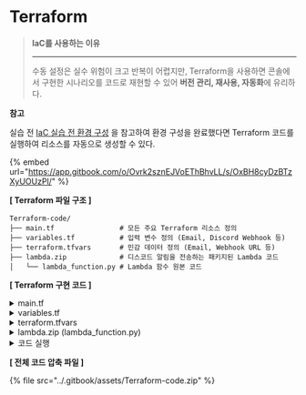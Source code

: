 # Terraform

> **IaC를 사용하는 이유**
>
> ***
>
> 수동 설정은 실수 위험이 크고 반복이 어렵지만, Terraform을 사용하면 콘솔에서 구현한 시나리오를 코드로 재현할 수 있어 **버전 관리, 재사용, 자동화**에 유리하다.



**참고**

실습 전 [IaC 실습 전 환경 구성](https://app.gitbook.com/o/Ovrk2sznEJVoEThBhvLL/s/OxBH8cyDzBTzXyUOUzPl/) 을 참고하여 환경 구성을 완료했다면 Terraform 코드를 실행하여 리소스를 자동으로 생성할 수 있다.

{% embed url="https://app.gitbook.com/o/Ovrk2sznEJVoEThBhvLL/s/OxBH8cyDzBTzXyUOUzPl/" %}



**\[ Terraform 파일 구조 ]**

```hcl
Terraform-code/
├── main.tf                # 모든 주요 Terraform 리소스 정의 
├── variables.tf           # 입력 변수 정의 (Email, Discord Webhook 등)
├── terraform.tfvars       # 민감 데이터 정의 (Email, Webhook URL 등)
├── lambda.zip             # 디스코드 알림을 전송하는 패키지된 Lambda 코드
│   └── lambda_function.py # Lambda 함수 원본 코드
```



**\[ Terraform 구현 코드 ]**

<details>

<summary>main.tf</summary>

```hcl
#---------------------------------------------------------------------------
# 1. PROVIDER ─ AWS 리전 설정 (버지니아)
#---------------------------------------------------------------------------
provider "aws" {
  region = "us-east-1"
}

#---------------------------------------------------------------------------
# 2. CloudTrail 설정(이미 리전에 추적 존재한다면 이 부분 생략)
#---------------------------------------------------------------------------

# CloudTrail 로그를 저장할 S3 버킷 생성
resource "aws_s3_bucket" "cloudtrail_bucket" {
  bucket = "iam-user-event-alarm-bucket" # 버킷 이름
  force_destroy = true # destroy 할 때 강제로 삭제하게함 (로그 비우고 삭제)
}

# 생성한 S3 버킷에 대한 퍼블릭 액세스 차단
resource "aws_s3_bucket_public_access_block" "block_public_access" {
  bucket = aws_s3_bucket.cloudtrail_bucket.id

  block_public_acls       = true # 퍼블릭 ACL 지정 차단
  block_public_policy     = true # 퍼블릭한 버킷 정책 차단
  ignore_public_acls      = true # 퍼블릭 ACL 있어도 무시
  restrict_public_buckets = true # 퍼블릭 정책이 있어도 거부
}

# CloudTrail 서비스가 로그 기록을 위한 S3 버킷에 접근 허용
resource "aws_s3_bucket_policy" "cloudtrail_bucket_policy" {
  bucket = aws_s3_bucket.cloudtrail_bucket.id

  policy = jsonencode({
    Version = "2012-10-17",
    Statement = [ # CloudTrail이 ACL을 읽는 권한 필요
      {
        Sid       = "AWSCloudTrailAclCheck",
        Effect    = "Allow",
        Principal = { Service = "cloudtrail.amazonaws.com" },
        Action    = "s3:GetBucketAcl",
        Resource  = "arn:aws:s3:::${aws_s3_bucket.cloudtrail_bucket.id}"
      },
      { # CloudTrail이 로그 객체를 업로드 할 수 있도록 설정
        Sid       = "AWSCloudTrailWrite",
        Effect    = "Allow",
        Principal = { Service = "cloudtrail.amazonaws.com" },
        Action    = "s3:PutObject",
        Resource  = "arn:aws:s3:::${aws_s3_bucket.cloudtrail_bucket.id}/AWSLogs/${data.aws_caller_identity.current.account_id}/*",
        Condition = {
          StringEquals = {
            "s3:x-amz-acl" = "bucket-owner-full-control"
          }
        }
      }
    ]
  })
}

# 현재 사용중인 계정 ID 가져옴
data "aws_caller_identity" "current" {}

# CloudTrail 추적 생성
resource "aws_cloudtrail" "iam_event_trail" {
  name                          = aws_s3_bucket.cloudtrail_bucket.bucket # Trail 이름름
  s3_bucket_name                = aws_s3_bucket.cloudtrail_bucket.id
  include_global_service_events = true
  is_multi_region_trail         = true
  enable_logging                = true
}

#---------------------------------------------------------------------------
# 3. Lambda 설정
#---------------------------------------------------------------------------

# Lambda 실행을 위한 IAM 역할 생성
resource "aws_iam_role" "lambda_exec_role" {
  name = "lambda_iam_event_exec_role"
  assume_role_policy = jsonencode({
    Version = "2012-10-17",
    Statement = [{
      Action = "sts:AssumeRole", # 역할 위임받는 데 필요한 권한 부여
      Effect = "Allow",
      Principal = {
        Service = "lambda.amazonaws.com"
      }
    }]
  })
}

# Lambda 실행 IAM 역할에 AWSLambdaBasicExecutionRole 정책 연결
resource "aws_iam_role_policy_attachment" "lambda_basic" {
  role       = aws_iam_role.lambda_exec_role.name
  policy_arn = "arn:aws:iam::aws:policy/service-role/AWSLambdaBasicExecutionRole"
}

# Lambda 함수 정의
resource "aws_lambda_function" "discord_alert" {
  filename         = "lambda_function.zip"
  function_name    = "iam_user_event_discord"
  role             = aws_iam_role.lambda_exec_role.arn
  handler          = "lambda_function.lambda_handler"
  runtime          = "python3.13"
  source_code_hash = filebase64sha256("lambda_function.zip")
  environment {
    variables = {
      HOOK_URL = var.discord_webhook_url
    }
  }
}

#---------------------------------------------------------------------------
# 4. SNS Topic 및 Email, Lambda 구독 설정
#---------------------------------------------------------------------------

# SNS 생성
resource "aws_sns_topic" "iam_user_event_topic" {
  name = "iam-user-event-topic"
}

# 이메일 구독 생성
resource "aws_sns_topic_subscription" "email_subscriber" {
  topic_arn = aws_sns_topic.iam_user_event_topic.arn
  protocol  = "email"
  endpoint  = var.notification_email
}

# Lambda 구독 생성
resource "aws_sns_topic_subscription" "lambda_subscriber" {
  topic_arn = aws_sns_topic.iam_user_event_topic.arn
  protocol  = "lambda"
  endpoint  = aws_lambda_function.discord_alert.arn
}

# SNS가 Lambda 호출할 수 있도록 권한 부여
resource "aws_lambda_permission" "allow_sns_invoke" {
  statement_id = "AllowExecutionFromSNS"
  action = "lambda:InvokeFunction"
  function_name = aws_lambda_function.discord_alert.function_name
  principal = "sns.amazonaws.com"
  source_arn = aws_sns_topic.iam_user_event_topic.arn
}

#---------------------------------------------------------------------------
# 5. EventBridge 설정
#---------------------------------------------------------------------------

# EventBridge 규칙 생성 : IAM User 생성, 삭제 탐지
resource "aws_cloudwatch_event_rule" "iam_user_event_pattern" {
  name        = "iam-user-event-pattern"
  description = "Detect IAM User Event and trigger Lambda & SNS"
  event_pattern = jsonencode({
    "source": ["aws.iam"],
    "detail-type": ["AWS API Call via CloudTrail"],
    "detail": {
      "eventSource": ["iam.amazonaws.com"],
      "eventName": ["CreateUser", "DeleteUser"]
    }
  })
}

# EventBridge 규칙의 타겟으로 SNS 주 연결
resource "aws_cloudwatch_event_target" "send_to_sns" {
  rule      = aws_cloudwatch_event_rule.iam_user_event_pattern.name
  target_id = "sendToSNS"
  arn       = aws_sns_topic.iam_user_event_topic.arn
}

# EventBridge에 SNS 호출 권한을 부여
resource "aws_sns_topic_policy" "allow_eventbridge" {
  arn    = aws_sns_topic.iam_user_event_topic.arn
  policy = jsonencode({
    Version = "2012-10-17",
    Statement = [
      {
        Sid       = "AllowEventBridgePublish",
        Effect    = "Allow",
        Principal = { Service = "events.amazonaws.com" },
        Action    = "sns:Publish",
        Resource  = aws_sns_topic.iam_user_event_topic.arn
      }
    ]
  })
}
```

</details>

<details>

<summary>variables.tf</summary>

```hcl
# 해당 파일에서는 변수를 여기다가 모두 선언
# terraform 실행 시 terraform.tfvars에 선언된 값을 바탕으로 값이 들어감

# Discord Webhook 주소를 입력받기 위한 변수
variable "discord_webhook_url" {
  description = "Discord Webhook URL"
  type        = string
}

# 이메일 수신자를 입력받기 위한 변수
variable "notification_email" {
  description = "Email address for alerts"
  type        = string
}
```

</details>

<details>

<summary>terraform.tfvars</summary>

```hcl
# 알림을 받을 디스코드 Webhook URL로 설정
# 해당 URL을 통해 Lambda 함수가 알림을 디스코드 채널로 전송
discord_webhook_url = "discord web hook url"

# 알림을 받을 이메일 주소로 설정
# 보안 이벤트가 발생 시 SNS를 통해 해당 이메일로 알람 전송
notification_email  = "이메일 주소"
```

</details>

<details>

<summary>lambda.zip (lambda_function.py)</summary>

```python
# lambda.zip 안에 있는 lambda_function.py
import json
import urllib3
import os
from datetime import datetime, timedelta

# HTTP 요청을 위한 객체 생성
http = urllib3.PoolManager()

# 환경 변수에서 Discord Webhook URL 불러오기
HOOK_URL = os.environ['HOOK_URL']

def lambda_handler(event, context):
    try:
        for record in event['Records']:
            # SNS 메시지 파싱
            sns_message_str = record['Sns']['Message']
            outer_msg = json.loads(sns_message_str)

            # CloudTrail 이벤트의 실제 내용은 'detail' 내부에 존재
            detail = outer_msg.get('detail', {})

            # 이벤트 정보 추출
            event_name = detail.get('eventName', 'Unknown')
            user = detail.get('userIdentity', {}).get('userName', 'Unknown')
            source_ip = detail.get('sourceIPAddress', 'Unknown')
            event_time_utc = detail.get('eventTime', '')[:19]

            # 시간 변환 (UTC → KST)
            try:
                event_time_kst = datetime.strptime(event_time_utc, '%Y-%m-%dT%H:%M:%S') + timedelta(hours=9)
                time_str = event_time_kst.strftime('%Y-%m-%d %H:%M:%S') + " (KST)"
            except:
                time_str = 'Unknown'

            # Discord 메시지 구성
            discord_msg = {
                "content": f"**IAM 이벤트 감지됨**\\n"
                           f"- 이벤트: `{event_name}`\\n"
                           f"- 사용자: `{user}`\\n"
                           f"- IP: `{source_ip}`\\n"
                           f"- 시간: `{time_str}`"
            }

            # 전송
            encoded_msg = json.dumps(discord_msg).encode("utf-8")
            response = http.request(
                "POST",
                HOOK_URL,
                body=encoded_msg,
                headers={"Content-Type": "application/json"}
            )

            print(f"Discord 응답 상태: {response.status}")
        
        return {"statusCode": 200, "body": "Success"}

    except Exception as e:
        print(f"에러 발생: {str(e)}")
        return {"statusCode": 500, "body": "Error"}

```

</details>

<details>

<summary>코드 실행</summary>

\[ Terraform 실행 코드 ]

```bash
terraform init # 초기화
terraform plan # 설정 검증
terraform apply # 적용 (실행)
-------------------------------------------------------
terraform destroy # 실습 완료 후, 리소스 정리
```



\[ init ]

```bash
terraform init
```

Terraform 프로젝트를 처음 시작할 때 실행하는 명령어로, 작업 디렉토리를 초기화하고 필요한 설정 파일과 실행에 필요한 구성 요소들을 준비해준다. 이후 plan, apply 등의 명령을 정상적으로 사용할 수 있는 상태로 만든다.





```bash
Terraform has been successfully initialized!

You may now begin working with Terraform. Try running "terraform plan" to see
any changes that are required for your infrastructure. All Terraform commands
should now work.

If you ever set or change modules or backend configuration for Terraform,
rerun this command to reinitialize your working directory. If you forget, other
commands will detect it and remind you to do so if necessary.
```

위와 같은 메시지가 출력되면, 프로젝트가 초기화되어 Terraform 명령어를 사용할 수 있는 준비가 완료된 것이다.



\[ plan ]

```bash
terraform plan
```

Terraform 코드 적용 시, 인프라에 어떤 변경이 발생할지 미리 확인할 수 있는 실행 계획을 보여주는 명령어이다.



```bash
Plan: 24 to add, 0 to change, 0 to destroy.
```

총 24개의 리소스가 새로 생성될 예정이며, 실행 계획이 정상적으로 생성된 상태이다. 이 출력 결과는 적용해도 문제가 없는 준비 완료 상태임을 의미한다.



\[ apply ]

```bash
terraform apply
```

위와 같은 메시지가 출력되면, 모든 리소스가 정상적으로 생성되었거나 업데이트되어 인프라 상태가 원하는 대로 적용된 것이다.



\[ 이메일 인증 ]

<figure><img src="../.gitbook/assets/image (128).png" alt=""><figcaption></figcaption></figure>

terraform apply 이후, 설정한 이메일 주소로 SNS의 Subscription Confirmation 메일이 전송된다.
\
이메일을 열어 Confirm subscription 버튼을 클릭해야 알림 수신이 정상적으로 설정된다.



<figure><img src="../.gitbook/assets/image (129).png" alt=""><figcaption></figcaption></figure>

Confirm subscription를 눌러 인증을 완료하면, SNS 구독이 정상적으로 등록된 것이다.



\[ 테스트 진행 ]

5. [테스트](./#id-5)

인증 후 위를 참고하여 테스트를 진행하면 된다.



\[ destroy ]

```bash
terraform destroy
```

Terraform으로 생성된 모든 인프라 리소스를 자동으로 삭제하는 명령어이다.
\
실습 완료 후에는 해당 명령어로 불필요한 리소스를 정리할 수 있다.



```bash
Destroy complete! Resources: 0 destroyed.
```

위와 같은 메시지가 출력되면, 모든 리소스가 성공적으로 정리되었음을 의미한다.

</details>



**\[ 전체 코드 압축 파일 ]**

{% file src="../.gitbook/assets/Terraform-code.zip" %}

